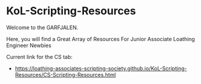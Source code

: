 # KoL-Scripting-Resources

Welcome to the GARFJALEN.

Here, you will find a Great Array of Resources For Junior Associate Loathing Engineer Newbies

Current link for the CS tab:
- https://loathing-associates-scripting-society.github.io/KoL-Scripting-Resources/CS-Scripting-Resources.html
